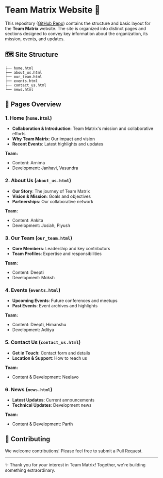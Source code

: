 # Team Matrix Website 🌟

This repository ([GitHub Repo](https://github.com/harshoswal7111/matrix/)) contains the structure and basic layout for the **Team Matrix** website. The site is organized into distinct pages and sections designed to convey key information about the organization, its mission, events, and updates.

## 🗺️ Site Structure

```
├── home.html
├── about_us.html
├── our_team.html
├── events.html
├── contact_us.html
└── news.html
```

## 📑 Pages Overview

### 1. Home (`home.html`)
- **Collaboration & Introduction**: Team Matrix's mission and collaborative efforts
- **Why Team Matrix**: Our impact and vision
- **Recent Events**: Latest highlights and updates

**Team:**
- Content: Arnima
- Development: Janhavi, Vasundra

### 2. About Us (`about_us.html`)
- **Our Story**: The journey of Team Matrix
- **Vision & Mission**: Goals and objectives
- **Partnerships**: Our collaborative network

**Team:**
- Content: Ankita
- Development: Josiah, Piyush

### 3. Our Team (`our_team.html`)
- **Core Members**: Leadership and key contributors
- **Team Profiles**: Expertise and responsibilities

**Team:**
- Content: Deepti
- Development: Moksh

### 4. Events (`events.html`)
- **Upcoming Events**: Future conferences and meetups
- **Past Events**: Event archives and highlights

**Team:**
- Content: Deepti, Himanshu
- Development: Aditya

### 5. Contact Us (`contact_us.html`)
- **Get in Touch**: Contact form and details
- **Location & Support**: How to reach us

**Team:**
- Content & Development: Neelavo

### 6. News (`news.html`)
- **Latest Updates**: Current announcements
- **Technical Updates**: Development news

**Team:**
- Content & Development: Parth

## 🤝 Contributing

We welcome contributions! Please feel free to submit a Pull Request.

---

✨ Thank you for your interest in Team Matrix! Together, we're building something extraordinary.
